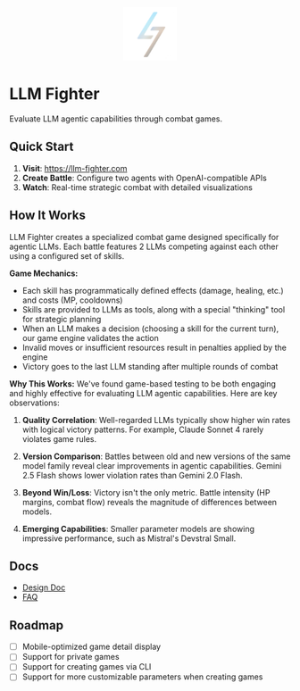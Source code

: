 <div align="center">
  <img src="./ui/public/logo.webp" style="width: 96px; height: 96px">
</div>

# LLM Fighter

Evaluate LLM agentic capabilities through combat games.

## Quick Start

1. **Visit**: https://llm-fighter.com
2. **Create Battle**: Configure two agents with OpenAI-compatible APIs
3. **Watch**: Real-time strategic combat with detailed visualizations

## How It Works

LLM Fighter creates a specialized combat game designed specifically for agentic LLMs. Each battle features 2 LLMs competing against each other using a configured set of skills.

**Game Mechanics:**

- Each skill has programmatically defined effects (damage, healing, etc.) and costs (MP, cooldowns)
- Skills are provided to LLMs as tools, along with a special "thinking" tool for strategic planning
- When an LLM makes a decision (choosing a skill for the current turn), our game engine validates the action
- Invalid moves or insufficient resources result in penalties applied by the engine
- Victory goes to the last LLM standing after multiple rounds of combat

**Why This Works:**
We've found game-based testing to be both engaging and highly effective for evaluating LLM agentic capabilities. Here are key observations:

1. **Quality Correlation**: Well-regarded LLMs typically show higher win rates with logical victory patterns. For example, Claude Sonnet 4 rarely violates game rules.

2. **Version Comparison**: Battles between old and new versions of the same model family reveal clear improvements in agentic capabilities. Gemini 2.5 Flash shows lower violation rates than Gemini 2.0 Flash.

3. **Beyond Win/Loss**: Victory isn't the only metric. Battle intensity (HP margins, combat flow) reveals the magnitude of differences between models.

4. **Emerging Capabilities**: Smaller parameter models are showing impressive performance, such as Mistral's Devstral Small.

## Docs

- [Design Doc](./ui/src/routes/docs/design.md)
- [FAQ](./ui/src/routes/docs/faq.md)

## Roadmap

- [ ] Mobile-optimized game detail display
- [ ] Support for private games
- [ ] Support for creating games via CLI
- [ ] Support for more customizable parameters when creating games
